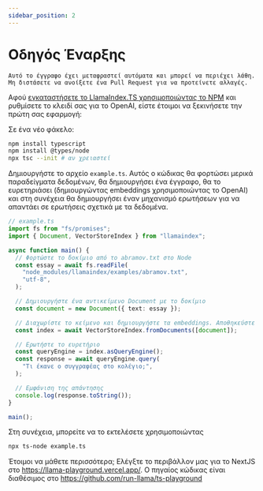 ```yaml
---
sidebar_position: 2
---
```


# Οδηγός Έναρξης

`Αυτό το έγγραφο έχει μεταφραστεί αυτόματα και μπορεί να περιέχει λάθη. Μη διστάσετε να ανοίξετε ένα Pull Request για να προτείνετε αλλαγές.`

Αφού [εγκαταστήσετε το LlamaIndex.TS χρησιμοποιώντας το NPM](installation) και ρυθμίσετε το κλειδί σας για το OpenAI, είστε έτοιμοι να ξεκινήσετε την πρώτη σας εφαρμογή:

Σε ένα νέο φάκελο:

```bash npm2yarn
npm install typescript
npm install @types/node
npx tsc --init # αν χρειαστεί
```

Δημιουργήστε το αρχείο `example.ts`. Αυτός ο κώδικας θα φορτώσει μερικά παραδείγματα δεδομένων, θα δημιουργήσει ένα έγγραφο, θα το ευρετηριάσει (δημιουργώντας embeddings χρησιμοποιώντας το OpenAI) και στη συνέχεια θα δημιουργήσει έναν μηχανισμό ερωτήσεων για να απαντάει σε ερωτήσεις σχετικά με τα δεδομένα.

```ts
// example.ts
import fs from "fs/promises";
import { Document, VectorStoreIndex } from "llamaindex";

async function main() {
  // Φορτώστε το δοκίμιο από το abramov.txt στο Node
  const essay = await fs.readFile(
    "node_modules/llamaindex/examples/abramov.txt",
    "utf-8",
  );

  // Δημιουργήστε ένα αντικείμενο Document με το δοκίμιο
  const document = new Document({ text: essay });

  // Διαχωρίστε το κείμενο και δημιουργήστε τα embeddings. Αποθηκεύστε τα σε ένα VectorStoreIndex
  const index = await VectorStoreIndex.fromDocuments([document]);

  // Ερωτήστε το ευρετήριο
  const queryEngine = index.asQueryEngine();
  const response = await queryEngine.query(
    "Τι έκανε ο συγγραφέας στο κολέγιο;",
  );

  // Εμφάνιση της απάντησης
  console.log(response.toString());
}

main();
```

Στη συνέχεια, μπορείτε να το εκτελέσετε χρησιμοποιώντας

```bash
npx ts-node example.ts
```

Έτοιμοι να μάθετε περισσότερα; Ελέγξτε το περιβάλλον μας για το NextJS στο https://llama-playground.vercel.app/. Ο πηγαίος κώδικας είναι διαθέσιμος στο https://github.com/run-llama/ts-playground
